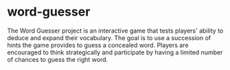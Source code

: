 # word-guesser
The Word Guesser project is an interactive game that tests players' ability to deduce and expand their vocabulary. The goal is to use a succession of hints the game provides to guess a concealed word. Players are encouraged to think strategically and participate by having a limited number of chances to guess the right word.
